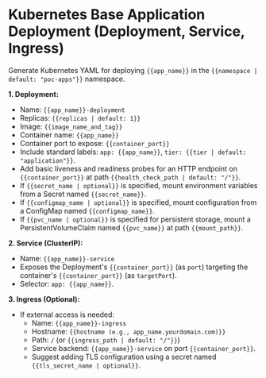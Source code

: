 # Kubernetes Base Application Deployment (Deployment, Service, Ingress)

Generate Kubernetes YAML for deploying `{{app_name}}` in the `{{namespace | default: "poc-apps"}}` namespace.

**1. Deployment:**
- Name: `{{app_name}}-deployment`
- Replicas: `{{replicas | default: 1}}`
- Image: `{{image_name_and_tag}}`
- Container name: `{{app_name}}`
- Container port to expose: `{{container_port}}`
- Include standard labels: `app: {{app_name}}`, `tier: {{tier | default: "application"}}`.
- Add basic liveness and readiness probes for an HTTP endpoint on `{{container_port}}` at path `{{health_check_path | default: "/"}}`.
- If `{{secret_name | optional}}` is specified, mount environment variables from a Secret named `{{secret_name}}`.
- If `{{configmap_name | optional}}` is specified, mount configuration from a ConfigMap named `{{configmap_name}}`.
- If `{{pvc_name | optional}}` is specified for persistent storage, mount a PersistentVolumeClaim named `{{pvc_name}}` at path `{{mount_path}}`.

**2. Service (ClusterIP):**
- Name: `{{app_name}}-service`
- Exposes the Deployment's `{{container_port}}` (as `port`) targeting the container's `{{container_port}}` (as `targetPort`).
- Selector: `app: {{app_name}}`.

**3. Ingress (Optional):**
- If external access is needed:
    - Name: `{{app_name}}-ingress`
    - Hostname: `{{hostname (e.g., app_name.yourdomain.com)}}`
    - Path: `/` (or `{{ingress_path | default: "/"}}`)
    - Service backend: `{{app_name}}-service` on port `{{container_port}}`.
    - Suggest adding TLS configuration using a secret named `{{tls_secret_name | optional}}`.
